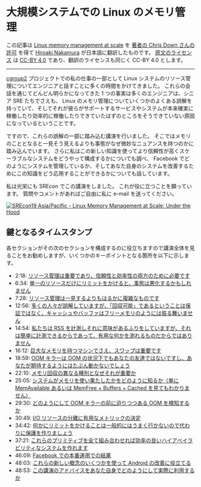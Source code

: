# 大規模システムでの Linux のメモリ管理 <!-- Linux memory management at scale -->

この記事は [Linux memory management at scale](https://chrisdown.name/2019/07/18/linux-memory-management-at-scale.html) を [著者の Chris Down さんの許可](https://twitter.com/unixchris/status/1224285773660377089) を得て [Hiroaki Nakamura](https://github.com/hnakamur/) が日本語に翻訳したものです。 [原文のライセンス](https://github.com/cdown/chrisdown.name/blob/master/LICENSE) は [CC-BY 4.0](http://creativecommons.org/licenses/by/4.0/) であり、翻訳のライセンスも同じく CC-BY 4.0 とします。

---

[cgroup2](https://facebookmicrosites.github.io/cgroup2/) プロジェクトでの私の仕事の一部として Linux システムのリソース管理についてエンジニアと話すことに多くの時間をかけてきました。
これらの会話を通じてどんどん明らかになってきた 1 つの事実は多くのエンジニアは、シニア SRE たちでさえも、 Linux のメモリ管理についていくつかのよくある誤解を持っていて、そしてそれが彼らがサポートするサービスやシステムが本来確実に稼働したり効率的に稼働したりできていたはずのところをそうできていない原因になっているということです。
<!--
As part of my work on the
[cgroup2](https://facebookmicrosites.github.io/cgroup2/) project, I spend a lot
of time talking with engineers about controlling resources across Linux
systems. One thing that has become clearer and clearer to me through these
conversations is that many engineers -\- and even senior SREs -\- have a number
of common misconceptions about Linux memory management, and this may be causing
the services and systems they support to not be able to run as reliably or
efficiently as they could be.
-->

ですので、これらの誤解の一部に踏み込む講演を行いました。
そこではメモリのこととなると一見そう見えるよりも事態がなぜ微妙なニュアンスを持つのかに踏み込んでいます。
さらに私はこの新しい知識を使ってより信頼性が高くスケーラブルなシステムをどうやって構成するかについても調べ、 Facebook でどのようにシステムを管理しているか、そしてあなた自身のシステムを改善するためにこの知識をどう応用することができるかについても話しています。
<!--
As such, I wrote a talk which goes into some of these misconceptions, going
into why things are more nuanced than they might seem when it comes to memory.
I also go over how to compose more reliable and scalable systems using this new
knowledge, talking about how we are managing systems within Facebook, and how
you can apply this knowledge to improve your own systems.
-->

私は光栄にも SREcon でこの講演をしました。
これが役に立つことを願っています。
質問やコメントがあればご自由に私に e-mail を送ってください。
<!--
I had the privilege to present this talk at SREcon, and hope you'll find it
useful. Please feel free to e-mail me with any questions or comments.
-->

[![SREcon19 Asia/Pacific - Linux Memory Management at Scale: Under the Hood](http://img.youtube.com/vi/beefUhRH5lU/0.jpg)](http://www.youtube.com/watch?v=beefUhRH5lU "SREcon19 Asia/Pacific - Linux Memory Management at Scale: Under the Hood")

## 鍵となるタイムスタンプ <!-- Key timestamps -->

各セクションがその次のセクションを構成するのに役立ちますので講演全体を見ることをお勧めしますが、いくつかのキーポイントとなる箇所を以下に示します。
<!--
I recommend watching the whole talk, since each section helps set up the next, but here are some key takeaways:
-->

- 2:18: [リソース管理は重要であり、信頼性と効率性の両方のために必要です](https://youtu.be/beefUhRH5lU?t=138) <!-- [Resource control is important, you need it both for reliability and efficiency](https://youtu.be/beefUhRH5lU?t=138) -->
- 6:34: [単一のリソースだけにリミットをかけると、事態は悪化するかもしれません](https://youtu.be/beefUhRH5lU?t=395) <!-- [If you just limit one resource alone, it may actually make things worse](https://youtu.be/beefUhRH5lU?t=395) -->
- 7:28: [リソース管理は一見するよりもはるかに複雑なものです](https://youtu.be/beefUhRH5lU?t=448) <!-- [Resource control is much more complicated than it seems](https://youtu.be/beefUhRH5lU?t=448) -->
- 12:56: [多くの人々が誤解していますが、「回収可能」であるということは保証ではなく、キャッシュやバッファはフリーメモリのようには振る舞いません](https://youtu.be/beefUhRH5lU?t=776) <!-- [Being "reclaimable" isn't a guarantee, caches and buffers don't act like free memory, even though many people think they do](https://youtu.be/beefUhRH5lU?t=776) -->
- 14:54: [私たちは RSS を計測しそれに意味があるふりをしていますが、それは簡単に計測できるからであって、有用な何かを測れるものだからではありません](https://youtu.be/beefUhRH5lU?t=894) <!-- [We measure RSS and pretend it's meaningful because it's easy to measure, not because it measures anything useful](https://youtu.be/beefUhRH5lU?t=894) -->
- 16:12: [巨大なメモリを持つマシンでさえ、スワップは重要です](https://youtu.be/beefUhRH5lU?t=972) <!-- [Swap matters, even on machines with huge amounts of memory](https://youtu.be/beefUhRH5lU?t=972) -->
- 18:59: [OOM キラーは OOM の状況下でもあなたの友達ではないですし、あなたが期待するようにはたぶん動かないでしょう](https://youtu.be/beefUhRH5lU?t=1139) <!-- [The OOM killer is often not your friend in an OOM situation, and probably doesn't work in the way you expect](https://youtu.be/beefUhRH5lU?t=1139) -->
- 22:10: [メモリ回収の異なる種別となぜそれが重要か](https://youtu.be/beefUhRH5lU?t=1330) <!-- [Different types of memory reclaim and why they matter](https://youtu.be/beefUhRH5lU?t=1330) -->
- 25:05: [システムがメモリを使い果たしたかをどのように知るか（単に MemAvailable あるいは MemFree + Buffers + Cached を見てもわかりません）](https://youtu.be/beefUhRH5lU?t=1505) <!-- [How to know if a system is running out of memory (you can't just look at MemAvailable or MemFree + Buffers + Cached)](https://youtu.be/beefUhRH5lU?t=1505) -->
- 29:30: [どのようにして OOM キラーの前に迫りつつある OOM を検知するか](https://youtu.be/beefUhRH5lU?t=1770) <!-- [How we detect emerging OOMs before the OOM killer](https://youtu.be/beefUhRH5lU?t=1770) -->
- 30:49: [I/O リソースの分離に有用なメトリックの決定](https://youtu.be/beefUhRH5lU?t=1849) <!-- [Determining a usable metric for I/O resource isolation](https://youtu.be/beefUhRH5lU?t=1849) -->
- 34:42: [何かにリミットをかけることは一般的にはうまく行かないので代わりに保護を作りましょう](https://youtu.be/beefUhRH5lU?t=2082) <!-- [Limiting things generally doesn't work well, so let's create protections instead](https://youtu.be/beefUhRH5lU?t=2082) -->
- 37:21: [これらのプリミティブを全て組み合わせれば効率の良いハイアベイラビリティなシステムを作れます](https://youtu.be/beefUhRH5lU?t=2241) <!-- [Putting all of these primitives together to create an efficient, high availability system](https://youtu.be/beefUhRH5lU?t=2241) -->
- 46:09: [Facebook での本番運用での結果](https://youtu.be/beefUhRH5lU?t=2769) <!-- [Results from Facebook production](https://youtu.be/beefUhRH5lU?t=2769) -->
- 48:03: [これらの新しい概念のいくつかを使って Android の改善に役立てる](https://youtu.be/beefUhRH5lU?t=2883) <!-- [Using some of these new concepts to help improve Android](https://youtu.be/beefUhRH5lU?t=2883) -->
- 48:53: [この講演のアドバイスをあなた自身でどのようにして実際に利用するか](https://youtu.be/beefUhRH5lU?t=2933) <!-- [How to practically make use of the advice in this talk yourself](https://youtu.be/beefUhRH5lU?t=2933) -->
